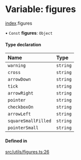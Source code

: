 # Variable: figures

[index](../modules/index.md).figures

• `Const` **figures**: `Object`

#### Type declaration

| Name | Type |
| :------ | :------ |
| `warning` | `string` |
| `cross` | `string` |
| `arrowDown` | `string` |
| `tick` | `string` |
| `arrowRight` | `string` |
| `pointer` | `string` |
| `checkboxOn` | `string` |
| `arrowLeft` | `string` |
| `squareSmallFilled` | `string` |
| `pointerSmall` | `string` |

#### Defined in

[src/utils/figures.ts:26](https://github.com/cenk1cenk2/listr2/blob/a554689/src/utils/figures.ts#L26)
